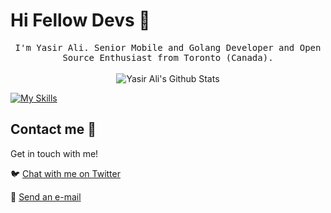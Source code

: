 # Hi Fellow Devs :wave:

<p align="center">
  <samp>
I'm Yasir Ali. Senior Mobile and Golang Developer and Open Source Enthusiast from Toronto (Canada).
  </samp>
  <br/>
  <br/>
  <img src="https://github-readme-stats.vercel.app/api?username=yasirfolio3&show_icons=true" alt="Yasir Ali's Github Stats"></img>
</p>

[![My Skills](https://skillicons.dev/icons?i=swift,dart,go,flutter,github,visualstudio)](https://skillicons.dev)

## Contact me :speech_balloon:

Get in touch with me!

:bird: <a href="https://twitter.com/YasirShoro17">Chat with me on Twitter</a>

:e-mail: <a href="mailto:yasiralishoro@yahoo.com">Send an e-mail</a>


